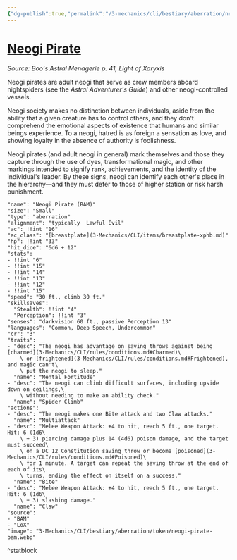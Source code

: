 ```yaml
---
{"dg-publish":true,"permalink":"/3-mechanics/cli/bestiary/aberration/neogi-pirate-bam/","tags":["ttrpg-cli/compendium/src/5e/bam","ttrpg-cli/monster/cr/3","ttrpg-cli/monster/size/small","ttrpg-cli/monster/type/aberration"],"noteIcon":""}
---
```


# [Neogi Pirate](3-Mechanics\CLI\bestiary\aberration/neogi-pirate-bam.md)
*Source: Boo's Astral Menagerie p. 41, Light of Xaryxis*  

Neogi pirates are adult neogi that serve as crew members aboard nightspiders (see the *Astral Adventurer's Guide*) and other neogi-controlled vessels.

Neogi society makes no distinction between individuals, aside from the ability that a given creature has to control others, and they don't comprehend the emotional aspects of existence that humans and similar beings experience. To a neogi, hatred is as foreign a sensation as love, and showing loyalty in the absence of authority is foolishness.

Neogi pirates (and adult neogi in general) mark themselves and those they capture through the use of dyes, transformational magic, and other markings intended to signify rank, achievements, and the identity of the individual's leader. By these signs, neogi can identify each other's place in the hierarchy—and they must defer to those of higher station or risk harsh punishment.

```statblock
"name": "Neogi Pirate (BAM)"
"size": "Small"
"type": "aberration"
"alignment": "typically  Lawful Evil"
"ac": !!int "16"
"ac_class": "[breastplate](3-Mechanics/CLI/items/breastplate-xphb.md)"
"hp": !!int "33"
"hit_dice": "6d6 + 12"
"stats":
- !!int "6"
- !!int "15"
- !!int "14"
- !!int "13"
- !!int "12"
- !!int "15"
"speed": "30 ft., climb 30 ft."
"skillsaves":
  "Stealth": !!int "4"
  "Perception": !!int "3"
"senses": "darkvision 60 ft., passive Perception 13"
"languages": "Common, Deep Speech, Undercommon"
"cr": "3"
"traits":
- "desc": "The neogi has advantage on saving throws against being [charmed](3-Mechanics/CLI/rules/conditions.md#Charmed)\
    \ or [frightened](3-Mechanics/CLI/rules/conditions.md#Frightened), and magic can't\
    \ put the neogi to sleep."
  "name": "Mental Fortitude"
- "desc": "The neogi can climb difficult surfaces, including upside down on ceilings,\
    \ without needing to make an ability check."
  "name": "Spider Climb"
"actions":
- "desc": "The neogi makes one Bite attack and two Claw attacks."
  "name": "Multiattack"
- "desc": "Melee Weapon Attack: +4 to hit, reach 5 ft., one target. Hit: 6 (1d6\
    \ + 3) piercing damage plus 14 (4d6) poison damage, and the target must succeed\
    \ on a DC 12 Constitution saving throw or become [poisoned](3-Mechanics/CLI/rules/conditions.md#Poisoned)\
    \ for 1 minute. A target can repeat the saving throw at the end of each of its\
    \ turns, ending the effect on itself on a success."
  "name": "Bite"
- "desc": "Melee Weapon Attack: +4 to hit, reach 5 ft., one target. Hit: 6 (1d6\
    \ + 3) slashing damage."
  "name": "Claw"
"source":
- "BAM"
- "LoX"
"image": "3-Mechanics/CLI/bestiary/aberration/token/neogi-pirate-bam.webp"
```
^statblock